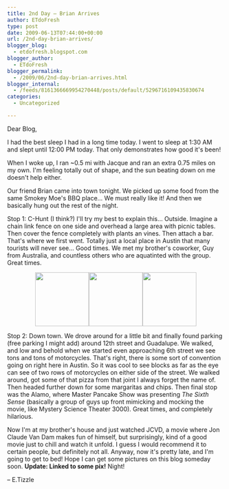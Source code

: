 ```yaml
---
title: 2nd Day – Brian Arrives
author: ETdoFresh
type: post
date: 2009-06-13T07:44:00+00:00
url: /2nd-day-brian-arrives/
blogger_blog:
  - etdofresh.blogspot.com
blogger_author:
  - ETdoFresh
blogger_permalink:
  - /2009/06/2nd-day-brian-arrives.html
blogger_internal:
  - /feeds/8161366669954270448/posts/default/5296716109435830674
categories:
  - Uncategorized

---
```

Dear Blog,

I had the best sleep I had in a long time today. I went to sleep at 1:30 AM and slept until 12:00 PM today. That only demonstrates how good it's been!

When I woke up, I ran ~0.5 mi with Jacque and ran an extra 0.75 miles on my own. I'm feeling totally out of shape, and the sun beating down on me doesn't help either.

Our friend Brian came into town tonight. We picked up some food from the same Smokey Moe's BBQ place... We must really like it! And then we basically hung out the rest of the night.

Stop 1: C-Hunt (I think?) I'll try my best to explain this... Outside. Imagine a chain link fence on one side and overhead a large area with picnic tables. Then cover the fence completely with plants an vines. Then attach a bar. That's where we first went. Totally just a local place in Austin that many tourists will never see... Good times. We met my brother's coworker, Guy from Australia, and countless others who are aquatinted with the group. Great times.

<p align="center">
  <a href="http://photos-c.ak.fbcdn.net/hphotos-ak-snc1/hs099.snc1/4751_90111046459_623396459_1837274_7831900_n.jpg"><img src="http://photos-c.ak.fbcdn.net/hphotos-ak-snc1/hs099.snc1/4751_90111046459_623396459_1837274_7831900_n.jpg" width="125" /></a><a href="http://photos-h.ak.fbcdn.net/hphotos-ak-snc1/hs119.snc1/4751_90111071459_623396459_1837279_652132_n.jpg"><img src="http://photos-h.ak.fbcdn.net/hphotos-ak-snc1/hs119.snc1/4751_90111071459_623396459_1837279_652132_n.jpg" width="125" /></a><a href="http://photos-h.ak.fbcdn.net/hphotos-ak-snc1/hs099.snc1/4751_90111116459_623396459_1837287_6173284_n.jpg"><img src="http://photos-h.ak.fbcdn.net/hphotos-ak-snc1/hs099.snc1/4751_90111116459_623396459_1837287_6173284_n.jpg" width="125" /></a>
</p>

Stop 2: Down town. We drove around for a little bit and finally found parking (free parking I might add) around 12th street and Guadalupe. We walked, and low and behold when we started even approaching 6th street we see tons and tons of motorcycles. That's right, there is some sort of convention going on right here in Austin. So it was cool to see blocks as far as the eye can see of two rows of motorcycles on either side of the street. We walked around, got some of that pizza from that joint I always forget the name of. Then headed further down for some margaritas and chips. Then final stop was the Alamo, where Master Pancake Show was presenting <span style="font-style: italic;">The Sixth Sense</span> (basically a group of guys up front mimicking and mocking the movie, like Mystery Science Theater 3000). Great times, and completely hilarious.

Now I'm at my brother's house and just watched JCVD, a movie where Jon Claude Van Dam makes fun of himself, but surprisingly, kind of a good movie just to chill and watch it unfold. I guess I would recommend it to certain people, but definitely not all. Anyway, now it's pretty late, and I'm going to get to bed! Hope I can get some pictures on this blog someday soon. **Update: Linked to some pix!** Night!

&#8211; E.Tizzle